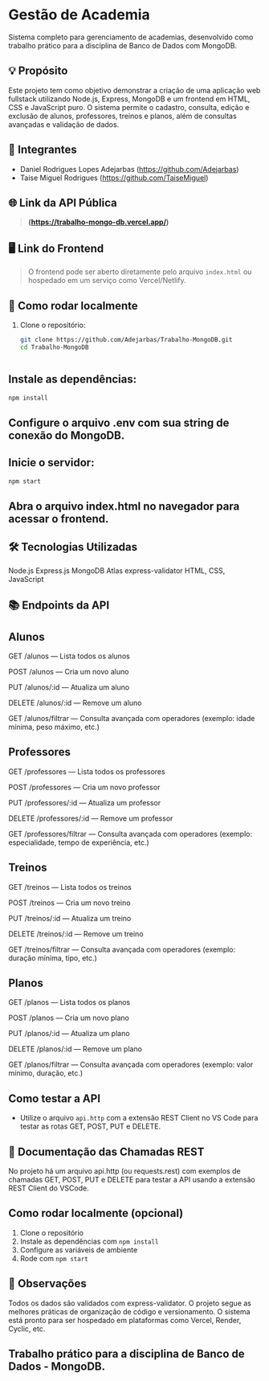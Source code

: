 # Gestão de Academia

Sistema completo para gerenciamento de academias, desenvolvido como trabalho prático para a disciplina de Banco de Dados com MongoDB.

## 💡 Propósito

Este projeto tem como objetivo demonstrar a criação de uma aplicação web fullstack utilizando Node.js, Express, MongoDB e um frontend em HTML, CSS e JavaScript puro. O sistema permite o cadastro, consulta, edição e exclusão de alunos, professores, treinos e planos, além de consultas avançadas e validação de dados.

## 👥 Integrantes

- Daniel Rodrigues Lopes Adejarbas (https://github.com/Adejarbas)
- Taise Miguel Rodrigues (https://github.com/TaiseMiguel)

## 🌐 Link da API Pública

> **(https://trabalho-mongo-db.vercel.app/)**

## 🖥️ Link do Frontend

> O frontend pode ser aberto diretamente pelo arquivo `index.html` ou hospedado em um serviço como Vercel/Netlify.

## 🚀 Como rodar localmente

1. Clone o repositório:
   ```bash
   git clone https://github.com/Adejarbas/Trabalho-MongoDB.git
   cd Trabalho-MongoDB



##  Instale as dependências:
  ```bash
  npm install
```

## Configure o arquivo .env com sua string de conexão do MongoDB.
## Inicie o servidor:
```bash
npm start
```

## Abra o arquivo index.html no navegador para acessar o frontend.  


## 🛠️ Tecnologias Utilizadas
Node.js
Express.js
MongoDB Atlas
express-validator
HTML, CSS, JavaScript

## 📚 Endpoints da API
## Alunos

GET /alunos — Lista todos os alunos

POST /alunos — Cria um novo aluno

PUT /alunos/:id — Atualiza um aluno

DELETE /alunos/:id — Remove um aluno

GET /alunos/filtrar — Consulta avançada com operadores (exemplo: idade mínima, peso máximo, etc.)

## Professores

GET /professores — Lista todos os professores

POST /professores — Cria um novo professor

PUT /professores/:id — Atualiza um professor

DELETE /professores/:id — Remove um professor

GET /professores/filtrar — Consulta avançada com operadores (exemplo: especialidade, tempo de experiência, etc.)

## Treinos

GET /treinos — Lista todos os treinos

POST /treinos — Cria um novo treino

PUT /treinos/:id — Atualiza um treino

DELETE /treinos/:id — Remove um treino

GET /treinos/filtrar — Consulta avançada com operadores (exemplo: duração mínima, tipo, etc.)

## Planos

GET /planos — Lista todos os planos

POST /planos — Cria um novo plano

PUT /planos/:id — Atualiza um plano

DELETE /planos/:id — Remove um plano

GET /planos/filtrar — Consulta avançada com operadores (exemplo: valor mínimo, duração, etc.)

## Como testar a API
- Utilize o arquivo `api.http` com a extensão REST Client no VS Code para testar as rotas GET, POST, PUT e DELETE.

## 📄 Documentação das Chamadas REST
No projeto há um arquivo api.http (ou requests.rest) com exemplos de chamadas GET, POST, PUT e DELETE para testar a API usando a extensão REST Client do VSCode.

## Como rodar localmente (opcional)
1. Clone o repositório
2. Instale as dependências com `npm install`
3. Configure as variáveis de ambiente
4. Rode com `npm start`

## 📝 Observações
Todos os dados são validados com express-validator.
O projeto segue as melhores práticas de organização de código e versionamento.
O sistema está pronto para ser hospedado em plataformas como Vercel, Render, Cyclic, etc.

## Trabalho prático para a disciplina de Banco de Dados - MongoDB.
